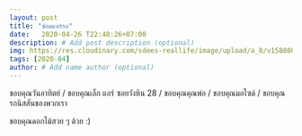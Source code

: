 ```yaml
---
layout: post
title: "ซ่อมแอร์รถ"
date:   2020-04-26 T22:48:26+07:00
description: # Add post description (optional)
img: https://res.cloudinary.com/sdees-reallife/image/upload/a_0/v1588006158/IMG_1863.jpg # Add image post (optional)
tags: [2020-04]
author: # Add name author (optional)
---
```

ขอบคุณวันอาทิตย์ / ขอบคุณเล็ก แอร์ ซอยวังหิน 28 / ขอบคุณคุณพ่อ / ขอบคุณมอไซด์ / ขอบคุณรถนิสสันของพวกเรา

<i class="fa fa-child" style="color:plum"></i>

ขอบคุณดอกไม้สวย ๆ ด้วย :)
